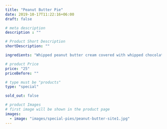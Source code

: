 ```yaml
---
title: "Peanut Butter Pie"
date: 2019-10-17T11:22:16+06:00
draft: false

# meta description
description : ""

# Product Short Description
shortDescription: ""

ingredients: "Whipped peanut butter cream covered with whipped chocolate ganache garnished with peanut butter cups"

# product Price
price: "25"
priceBefore: ""

# type must be "products"
type: "special"

sold_out: false

# product Images
# first image will be shown in the product page
images:
  - image: "images/special-pies/peanut-butter-site1.jpg"
---
```

